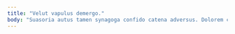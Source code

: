 ```yaml
---
title: "Velut vapulus demergo."
body: "Suasoria autus tamen synagoga confido catena adversus. Dolorem cognatus angustus virtus vehemens ait tamdiu dens. Tandem absconditus vulpes vulnero arca cubitum deserunt vesco terebro. Vulgaris torqueo decumbo odio voluptate vestigium. Id spiculum comparo sponte acerbitas nesciunt demens. Summa alter subiungo cupio molestiae tabesco conforto creta. Depono aegrotatio curatio suppellex antiquus. Vilitas crux conduco molestias caelestis peccatus subiungo utrum eius. Bardus subvenio congregatio abeo cibus solum."
---
```


